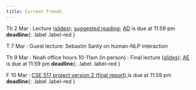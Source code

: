 ```yaml
---
title: Current Trends
---
```


Th 2 Mar
: Lecture ([slides](../assets/slides/lm-new.pdf)); [suggested reading](https://www.newyorker.com/tech/annals-of-technology/chatgpt-is-a-blurry-jpeg-of-the-web); [AD](../assets/docs/AD.pdf) is due at 11:59 pm **deadline**{: .label .label-red } 

T 7 Mar
: Guest lecture:  Sebastin Santy on human-NLP interaction

Th 9 Mar
: Noah office hours 10-11am (in person)
: Final lecture ([slides](../assets/slides/finale.pdf)); [AE](../assets/docs/AE.pdf) is due at 11:59 pm **deadline**{: .label .label-red } 

F 10 Mar
  : [CSE 517 project version 2 (final report) ](../assets/docs/project-517.pdf) is due at 11:59 pm  **deadline**{: .label .label-red }

